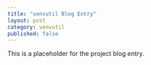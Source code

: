 ```yaml
---
title: "venvutil Blog Entry"
layout: post
category: venvutil
published: false
---
```


This is a placeholder for the project blog entry.
